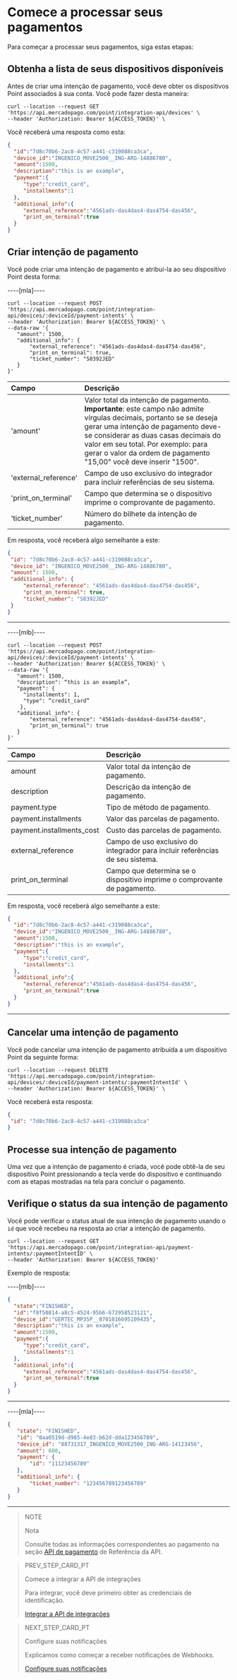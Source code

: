 #  Comece a processar seus pagamentos

Para começar a processar seus pagamentos, siga estas etapas:

## Obtenha a lista de seus dispositivos disponíveis

Antes de criar uma intenção de pagamento, você deve obter os dispositivos Point associados à sua conta. Você pode fazer desta maneira:

``` curl
curl --location --request GET 'https://api.mercadopago.com/point/integration-api/devices' \
--header 'Authorization: Bearer ${ACCESS_TOKEN}' \
```

Você receberá uma resposta como esta:

```json
{
  "id":"7d8c70b6-2ac8-4c57-a441-c319088ca3ca",
  "device_id":"INGENICO_MOVE2500__ING-ARG-14886780",
  "amount":1500,
  "description":"this is an example",
  "payment":{
     "type":"credit_card",
     "installments":1
  },
  "additional_info":{
     "external_reference":"4561ads-das4das4-das4754-das456",
     "print_on_terminal":true
  }
}
```
## Criar intenção de pagamento

Você pode criar uma intenção de pagamento e atribuí-la ao seu dispositivo Point desta forma:

----[mla]----
```curl
curl --location --request POST 'https://api.mercadopago.com/point/integration-api/devices/:deviceId/payment-intents' \
--header 'Authorization: Bearer ${ACCESS_TOKEN}' \
--data-raw '{
   "amount": 1500,
   "additional_info": {
       "external_reference": "4561ads-das4das4-das4754-das456",
       "print_on_terminal": true,
       "ticket_number": "S0392JED"
   }
}'
```

Campo | Descrição
:--- | :--- |
'amount'             | Valor total da intenção de pagamento. **Importante**: este campo não admite vírgulas decimais, portanto se se deseja gerar uma intenção de pagamento deve-se considerar as duas casas decimais do valor em seu total. Por exemplo: para gerar o valor da ordem de pagamento "15,00" você deve inserir "1500". |
'external_reference' | Campo de uso exclusivo do integrador para incluir referências de seu sistema. |
'print_on_terminal'  | Campo que determina se o dispositivo imprime o comprovante de pagamento. |
'ticket_number'      | Número do bilhete da intenção de pagamento. |

Em resposta, você receberá algo semelhante a este:

```json
{
 "id": "7d8c70b6-2ac8-4c57-a441-c319088ca3ca",
 "device_id": "INGENICO_MOVE2500__ING-ARG-14886780",
 "amount": 1500,
 "additional_info": {
     "external_reference": "4561ads-das4das4-das4754-das456",
     "print_on_terminal": true,
     "ticket_number": "S0392JED"
 }
}
```
------------

----[mlb]----
```curl
curl --location --request POST 'https://api.mercadopago.com/point/integration-api/devices/:deviceId/payment-intents' \
--header 'Authorization: Bearer ${ACCESS_TOKEN}' \
--data-raw '{
   "amount": 1500,
   "description": “this is an example”,
   "payment": {
     "installments": 1,
     "type": “credit_card”
    },
   "additional_info": {
       "external_reference": "4561ads-das4das4-das4754-das456",
       "print_on_terminal": true
   }
}'
```
Campo | Descrição
:--- | :---
amount                    | Valor total da intenção de pagamento. |
description               | Descrição da intenção de pagamento. |
payment.type              | Tipo de método de pagamento. |
payment.installments      | Valor das parcelas de pagamento. |
payment.installments_cost | Custo das parcelas de pagamento. |
external_reference        | Campo de uso exclusivo do integrador para incluir referências de seu sistema. |
print_on_terminal         | Campo que determina se o dispositivo imprime o comprovante de pagamento. |

Em resposta, você receberá algo semelhante a este:

```json
{
  "id":"7d8c70b6-2ac8-4c57-a441-c319088ca3ca",
  "device_id":"INGENICO_MOVE2500__ING-ARG-14886780",
  "amount":1500,
  "description":"this is an example",
  "payment":{
     "type":"credit_card",
     "installments":1
  },
  "additional_info":{
     "external_reference":"4561ads-das4das4-das4754-das456",
     "print_on_terminal":true
  }
}
```
------------

## Cancelar uma intenção de pagamento

Você pode cancelar uma intenção de pagamento atribuída a um dispositivo Point da seguinte forma:

``` curl
curl --location --request DELETE 'https://api.mercadopago.com/point/integration-api/devices/:deviceId/payment-intents/:paymentIntentId' \
--header 'Authorization: Bearer ${ACCESS_TOKEN}' \
```

Você receberá esta resposta:

``` json
{
 "id": "7d8c70b6-2ac8-4c57-a441-c319088ca3ca"
}
```

## Processe sua intenção de pagamento

Uma vez que a intenção de pagamento é criada, você pode obtê-la de seu dispositivo Point pressionando a tecla verde do dispositivo e continuando
com as etapas mostradas na tela para concluir o pagamento.

## Verifique o status da sua intenção de pagamento

Você pode verificar o status atual de sua intenção de pagamento usando o `id` que você recebeu na resposta ao criar a intenção de pagamento.

``` curl
curl --location --request GET 'https://api.mercadopago.com/point/integration-api/payment-intents/:paymentIntentID' \
--header 'Authorization: Bearer ${ACCESS_TOKEN}'
```

Exemplo de resposta:

----[mlb]----
``` json
{
  "state":"FINISHED",
  "id":"f8f50814-a8c5-4524-95b6-672958523121",
  "device_id":"GERTEC_MP35P__8701016695109435",
  "description":"this is an example",
  "amount":1500,
  "payment":{
     "type":"credit_card",
     "installments":1
  },
  "additional_info":{
     "external_reference":"4561ads-das4das4-das4754-das456",
     "print_on_terminal":true
  }
}
```
------------

----[mla]----

``` json
{
   "state": "FINISHED",
   "id": "0aa0519d-d985-4e83-b62d-dda123456789",
   "device_id": "88731317_INGENICO_MOVE2500_ING-ARG-14123456",
   "amount": 600,
   "payment": {
       "id": "11123456789"
   },
   "additional_info": {
       "ticket_number": "123456789123456789"
   }
}
```
------------

> NOTE
>
> Nota
>
> Consulte todas as informações correspondentes ao pagamento na seção [API de pagamento](https://www.mercadopago[FAKER][URL][DOMAIN]/developers/es/reference/payments/_payments_id/get) de Referência da API.


> PREV_STEP_CARD_PT
>
> Comece a integrar a API de integrações
>
> Para integrar, você deve primeiro obter as credenciais de identificação.
>
> [Integrar a API de integrações](https://www.mercadopago[FAKER][URL][DOMAIN]/developers/pt/guides/in-person-payments/integration-api/integration)


> NEXT_STEP_CARD_PT
>
> Configure suas notificações
>
> Explicamos como começar a receber notificações de Webhooks.
>
> [Configure suas notificações](https://www.mercadopago[FAKER][URL][DOMAIN]/developers/pt/guides/in-person-payments/integration-api/notifications)


